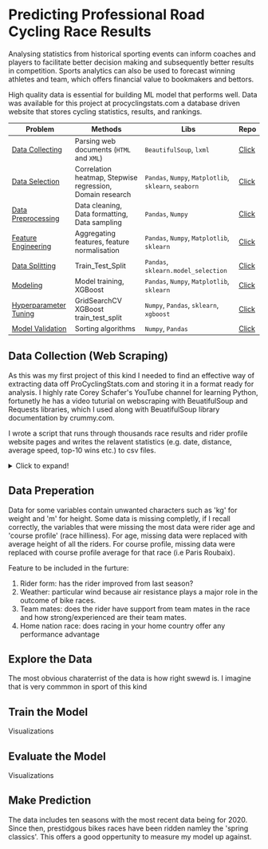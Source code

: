 
#  Predicting Professional Road Cycling Race Results



Analysing statistics from historical sporting events can inform coaches and players to facilitate better decision making and subsequently better results in competition. Sports analytics can also be used to forecast winning athletes and team, which offers financial value to bookmakers and bettors.     

High quality data is essential for building ML model that performs well. Data was available for this project at procyclingstats.com a database driven website that stores cycling statistics, results, and rankings.   



|__Problem__|__Methods__|__Libs__|__Repo__|
|-|-|-|-|
|[Data Collecting](#scraping-data-from-procyclingstats.com-for-machine-learning)|Parsing web documents (`HTML` and `XML`) |`BeautifulSoup`, `lxml`|[Click](https://github.com/IeuanEvans/ProCycling_Project/blob/master/Web_Scraping_PCS.ipynb)|
|[Data Selection](#Selecting-data-for-machine-learning-project)|Correlation heatmap, Stepwise regression, Domain research|`Pandas`, `Numpy`, `Matplotlib`, `sklearn`, `seaborn` |[Click](https://github.com/erdiolmezogullari/ml-ab-testing)|
|[Data Preprocessing](#processing-data-for-machine-learning-project)|Data cleaning, Data formatting, Data sampling|`Pandas`, `Numpy` |[Click](https://github.com/erdiolmezogullari/ml-ab-testing)|
|[Feature Engineering](#processing-data-for-machine-learning-project)|Aggregating features, feature normalisation|`Pandas`, `Numpy`, `Matplotlib`, `sklearn`|[Click](https://github.com/erdiolmezogullari/ml-ab-testing)|
|[Data Splitting](#splitting-dataset-training-set-and-test-set)|Train_Test_Split|`Pandas`, `sklearn.model_selection`|[Click](https://github.com/erdiolmezogullari/ml-ab-testing)|
|[Modeling](#training-model)|Model training, XGBoost|`Pandas`, `Numpy`, `Matplotlib`, `sklearn`|[Click](https://github.com/erdiolmezogullari/ml-ab-testing)|
|[Hyperparameter Tuning](#tuning-xgboost-hyperparameters)|GridSearchCV XGBoost train_test_split|`Numpy`, `Pandas`, `sklearn`, `xgboost`|[Click](https://github.com/erdiolmezogullari/ml-ab-testing)|
|[Model Validation](#comparing-model-predictions-against-fan-predictions)|Sorting algorithms|`Numpy`, `Pandas`|[Click](https://github.com/erdiolmezogullari/ml-ab-testing)|



## Data Collection (Web Scraping)

As this was my first project of this kind I needed to find an effective way of extracting data off ProCyclingStats.com and storing it in a format ready for analysis. I highly rate Corey Schafer's YouTube channel for learning Python, fortunetly he has a video tuturial on webscraping with BeuatifulSoup and Requests libraries, which I used along with BeuatifulSoup library documentation by crummy.com.

I wrote a script that runs through thousands race results and rider profile website pages and writes the relavent statistics (e.g. date, distance, average speed, top-10 wins etc.) to csv files.

<details>
  <summary>Click to expand!</summary>
  
  ![](images/Sraping_diagram.png)

</details>

## Data Preperation 

Data for some variables contain unwanted characters such as 'kg' for weight and 'm' for height. Some data is missing completly, if I recall correctly, the variables that were missing the most data were rider age and 'course profile' (race hilliness). For age, missing data were replaced with average height of all the riders. For course profile, missing data were replaced with course profile average for that race (i.e Paris Roubaix). 

Feature to be included in the furture: 
1) Rider form: has the rider improved from last season?
2) Weather: particular wind because air resistance plays a major role in the outcome of bike races.
3) Team mates: does the rider have support from team mates in the race and how strong/experienced are their team mates.
4) Home nation race: does racing in your home country offer any performance advantage

</details>

## Explore the Data

The most obvious charaterrist of the data is how right swewd is. I imagine that is very commmon in sport of this kind 

</details>


## Train the Model

Visualizations

</details>

## Evaluate the Model

Visualizations

</details>

## Make Prediction

The data includes ten seasons with the most recent data being for 2020. Since then, prestidgous bikes races have been ridden namley the 'spring classics'. This offers a good oppertunity to measure my model up against.

</details>
